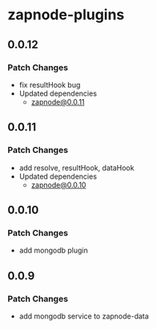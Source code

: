 # zapnode-plugins

## 0.0.12

### Patch Changes

- fix resultHook bug
- Updated dependencies
  - zapnode@0.0.11

## 0.0.11

### Patch Changes

- add resolve, resultHook, dataHook
- Updated dependencies
  - zapnode@0.0.10

## 0.0.10

### Patch Changes

- add mongodb plugin

## 0.0.9

### Patch Changes

- add mongodb service to zapnode-data
